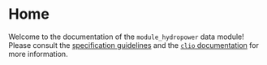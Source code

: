 # Home

Welcome to the documentation of the `module_hydropower` data module!
Please consult the [specification guidelines](./specification.md) and the [`clio` documentation](https://clio.readthedocs.io/) for more information.
